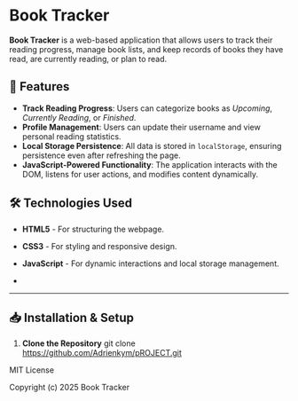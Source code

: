 #  Book Tracker

**Book Tracker** is a web-based application that allows users to track their reading progress, manage book lists, and keep records of books they have read, are currently reading, or plan to read. 

## 🚀 Features
- **Track Reading Progress**: Users can categorize books as *Upcoming*, *Currently Reading*, or *Finished*.
- **Profile Management**: Users can update their username and view personal reading statistics.
- **Local Storage Persistence**: All data is stored in `localStorage`, ensuring persistence even after refreshing the page.
- **JavaScript-Powered Functionality**: The application interacts with the DOM, listens for user actions, and modifies content dynamically.

## 🛠️ Technologies Used
- **HTML5** - For structuring the webpage.
- **CSS3** - For styling and responsive design.
- **JavaScript** - For dynamic interactions and local storage management.

- 
---

## 📥 Installation & Setup
1. **Clone the Repository**
   git clone https://github.com/Adrienkym/pROJECT.git


MIT License

Copyright (c) 2025 Book Tracker
   



